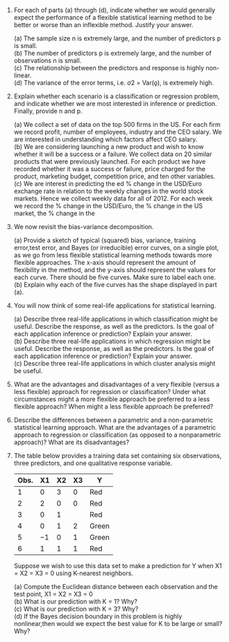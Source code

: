 
1. For each of parts (a) through (d), indicate whether we would generally expect the performance of a flexible statistical learning method to be better or worse than an inflexible method. Justify your answer.
    
    (a) The sample size n is extremely large, and the number of predictors p is small.<br>
    (b) The number of predictors p is extremely large, and the number of observations n is small.<br>
    (c) The relationship between the predictors and response is highly non-linear.<br>
    (d) The variance of the error terms, i.e. σ2 = Var(ǫ), is extremely high.

2. Explain whether each scenario is a classification or regression problem,
and indicate whether we are most interested in inference or prediction.
Finally, provide n and p.

    (a) We collect a set of data on the top 500 firms in the US. For each firm we record profit, number of employees, industry and the CEO salary. We are interested in understanding which factors affect CEO salary.<br>
    (b) We are considering launching a new product and wish to know whether it will be a success or a failure. We collect data on 20 similar products that were previously launched. For each product we have recorded whether it was a success or failure, price charged for the product, marketing budget, competition price, and ten other variables.<br>
    (c) We are interest in predicting the ed % change in the USD/Euro exchange rate in relation to the weekly changes in the world stock markets. Hence we collect weekly data for all of 2012. For each week we record the % change in the USD/Euro, the % change in the US market, the % change in the

3. We now revisit the bias-variance decomposition.

    (a) Provide a sketch of typical (squared) bias, variance, training error,test error, and Bayes (or irreducible) error curves, on a single plot, as we go from less flexible statistical learning methods towards more flexible approaches. The x-axis should represent the amount of flexibility in the method, and the y-axis should represent the values for each curve. There should be five curves. Make sure to label each one.<br>
    (b) Explain why each of the five curves has the shape displayed in part (a).

4. You will now think of some real-life applications for statistical learning.

    (a) Describe three real-life applications in which classification might be useful. Describe the response, as well as the predictors. Is the goal of each application inference or prediction? Explain your answer.<br>
    (b) Describe three real-life applications in which regression might be useful. Describe the response, as well as the predictors. Is the goal of each application inference or prediction? Explain your answer.<br>
    (c) Describe three real-life applications in which cluster analysis might be useful.

5. What are the advantages and disadvantages of a very flexible (versus
a less flexible) approach for regression or classification? Under what
circumstances might a more flexible approach be preferred to a less
flexible approach? When might a less flexible approach be preferred?

6. Describe the differences between a parametric and a non-parametric
statistical learning approach. What are the advantages of a parametric
approach to regression or classification (as opposed to a nonparametric
approach)? What are its disadvantages?

7. The table below provides a training data set containing six observations,
three predictors, and one qualitative response variable.

    |Obs.|X1| X2| X3|    Y|
    |----|--|---|---|-----|
    |1   | 0|  3|  0|  Red|
    |2   | 2|  0|  0|  Red|
    |3   | 0|  1|   |  Red|
    |4   | 0|  1|  2|Green|
    |5   |−1|  0|  1|Green|
    |6   | 1|  1|  1|  Red|

    Suppose we wish to use this data set to make a prediction for Y when X1 = X2 = X3 = 0 using K-nearest neighbors.<br>

    (a) Compute the Euclidean distance between each observation and the test point, X1 = X2 = X3 = 0 <br>
    (b) What is our prediction with K = 1? Why?<br>
    (c) What is our prediction with K = 3? Why?<br>
    (d) If the Bayes decision boundary in this problem is highly nonlinear,then would we expect the best value for K to be large or small? Why?